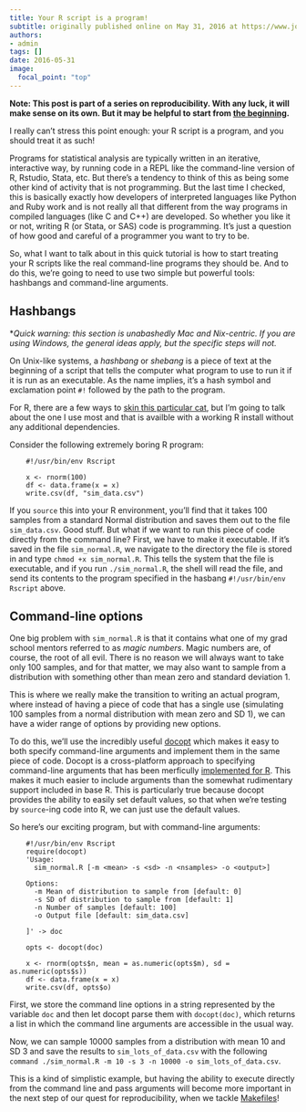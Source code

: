 ```yaml
---
title: Your R script is a program!
subtitle: originally published online on May 31, 2016 at https://www.jonzelner.net/
authors:
- admin
tags: []
date: 2016-05-31
image:
  focal_point: "top"
---
```


**Note: This post is part of a series on reproducibility. With any luck, it will make sense on its own. But it may be helpful to start from [the beginning](https://www.jonzelner.net/statistics/make/docker/reproducibility/2016/05/31/reproducibility-pt-1/).**

I really can’t stress this point enough: your R script is a program, and you should treat it as such!

Programs for statistical analysis are typically written in an iterative, interactive way, by running code in a REPL like the command-line version of R, Rstudio, Stata, etc. But there’s a tendency to think of this as being some other kind of activity that is not programming. But the last time I checked, this is basically exactly how developers of interpreted languages like Python and Ruby work and is not really all that different from the way programs in compiled languages (like C and C++) are developed. So whether you like it or not, writing R (or Stata, or SAS) code is programming. It’s just a question of how good and careful of a programmer you want to try to be.

So, what I want to talk about in this quick tutorial is how to start treating your R scripts like the real command-line programs they should be. And to do this, we’re going to need to use two simple but powerful tools: hashbangs and command-line arguments.

## Hashbangs
**Quick warning: this section is unabashedly Mac and *Nix-centric. If you are using Windows, the general ideas apply, but the specific steps will not.**

On Unix-like systems, a *hashbang* or *shebang* is a piece of text at the beginning of a script that tells the computer what program to use to run it if it is run as an executable. As the name implies, it’s a hash symbol and exclamation point `#!` followed by the path to the program.

For R, there are a few ways to [skin this particular cat](http://dirk.eddelbuettel.com/code/littler.html), but I’m going to talk about the one I use most and that is availble with a working R install without any additional dependencies.

Consider the following extremely boring R program:

        #!/usr/bin/env Rscript

        x <- rnorm(100)
        df <- data.frame(x = x)
        write.csv(df, "sim_data.csv")

If you `source` this into your R environment, you’ll find that it takes 100 samples from a standard Normal distribution and saves them out to the file `sim_data.csv`. Good stuff. But what if we want to run this piece of code directly from the command line? First, we have to make it executable. If it’s saved in the file `sim_normal.R`, we navigate to the directory the file is stored in and type `chmod +x sim_normal.R`. This tells the system that the file is executable, and if you run `./sim_normal.R`, the shell will read the file, and send its contents to the program specified in the hasbang `#!/usr/bin/env Rscript` above.

## Command-line options
One big problem with `sim_normal.R` is that it contains what one of my grad school mentors referred to as *magic numbers*. Magic numbers are, of course, the root of all evil. There is no reason we will always want to take only 100 samples, and for that matter, we may also want to sample from a distribution with something other than mean zero and standard deviation 1.

This is where we really make the transition to writing an actual program, where instead of having a piece of code that has a single use (simulating 100 samples from a normal distribution with mean zero and SD 1), we can have a wider range of options by providing new options.

To do this, we’ll use the incredibly useful [docopt](http://docopt.org/) which makes it easy to both specify command-line arguments and implement them in the same piece of code. Docopt is a cross-platform approach to specifying command-line arguments that has been merficully [implemented for R](https://github.com/docopt/docopt.R). This makes it much easier to include arguments than the somewhat rudimentary support included in base R. This is particularly true because docopt provides the ability to easily set default values, so that when we’re testing by `source`-ing code into R, we can just use the default values.

So here’s our exciting program, but with command-line arguments:

        #!/usr/bin/env Rscript
        require(docopt)
        'Usage:
          sim_normal.R [-m <mean> -s <sd> -n <nsamples> -o <output>]

        Options:
          -m Mean of distribution to sample from [default: 0]
          -s SD of distribution to sample from [default: 1]
          -n Number of samples [default: 100]
          -o Output file [default: sim_data.csv]

        ]' -> doc

        opts <- docopt(doc)

        x <- rnorm(opts$n, mean = as.numeric(opts$m), sd = as.numeric(opts$s))
        df <- data.frame(x = x)
        write.csv(df, opts$o)

First, we store the command line options in a string represented by the variable `doc` and then let docopt parse them with `docopt(doc)`, which returns a list in which the command line arguments are accessible in the usual way.

Now, we can sample 10000 samples from a distribution with mean 10 and SD 3 and save the results to `sim_lots_of_data.csv` with the following `command ./sim_normal.R -m 10 -s 3 -n 10000 -o sim_lots_of_data.csv`.

This is a kind of simplistic example, but having the ability to execute directly from the command line and pass arguments will become more important in the next step of our quest for reproducibility, when we tackle [Makefiles](https://www.jonzelner.net/statistics/make/reproducibility/2016/06/01/makefiles/)!
